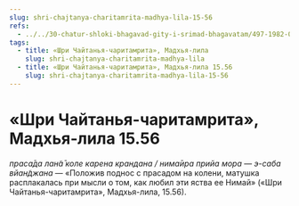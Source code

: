 ```yaml
---
slug: shri-chajtanya-charitamrita-madhya-lila-15-56
refs:
  - ../../30-chatur-shloki-bhagavad-gity-i-srimad-bhagavatam/497-1982-06-19-b5-hari-katha-istochnik-zhizni-obyasnenie-chatur-shloki-bhagavad-gity.md
tags:
  - title: «Шри Чайтанья-чаритамрита», Мадхья-лила
    slug: shri-chajtanya-charitamrita-madhya-lila
  - title: «Шри Чайтанья-чаритамрита», Мадхья-лила 15.56
    slug: shri-chajtanya-charitamrita-madhya-lila-15-56
---
```


# «Шри Чайтанья-чаритамрита», Мадхья-лила 15.56

*праса̄да лан̃а̄ коле карена крандана / нима̄ира прийа мора — э-саба вйан̃джана* — «Положив поднос с прасадом на колени, матушка расплакалась при мысли о том, как любил эти яства ее Нимай» («Шри Чайтанья-чаритамрита», Мадхья-лила, 15.56).


